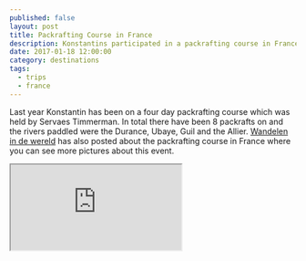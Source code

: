 ```yaml
---
published: false
layout: post
title: Packrafting Course in France
description: Konstantins participated in a packrafting course in France.
date: 2017-01-18 12:00:00
category: destinations
tags:
  - trips
  - france
---
```

Last year Konstantin has been on a four day packrafting course which was held by Servaes Timmerman. In total there have been 8 packrafts on and the rivers paddled were the Durance, Ubaye, Guil and the Allier. [Wandelen in de wereld](https://wandelenindewereld.wordpress.com/2016/08/28/de-lage-landen-packraftcursus/) has also posted about the packrafting course in France where you can see more pictures about this event.

<div class="embed-responsive embed-responsive-16by9">
  <iframe class="embed-responsive-item" src="https://player.vimeo.com/video/196866969"></iframe>
</div>
